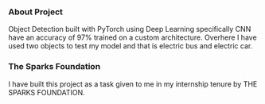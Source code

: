 ### About Project

Object Detection built with PyTorch using Deep Learning specifically CNN have an accuracy of 97% trained on a custom architecture. Overhere I have used two objects to test my model and that is electric bus and electric car.

### The Sparks Foundation

I have built this project as a task given to me in my internship tenure by THE SPARKS FOUNDATION.
